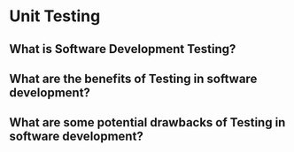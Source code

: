 # Unit Testing 

## What is Software Development Testing?

## What are the benefits of Testing in software development?

## What are some potential drawbacks of Testing in software development?